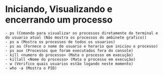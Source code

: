 # Iniciando, Visualizando e encerrando um processo

	- ps (Comando para visualizar os processos diretamente do terminal e do usuario atual (Não mostra os processos do ambinete grafico))
	- ps a (Mostra os processos de todos os usuarios)
	- ps au (Fornece o nome do usuario e horario que iniciou o processo)
	- ps aux (Processos que foram executados fora do console)
	- kill <numero do processo> (Mata o processo em execução)
	- killall <Nome do processo> (Mata o processo em execução)
	- w (Verifico quais usuarios estão logando neste momento)
	- who -a (Mostra o PID)
	